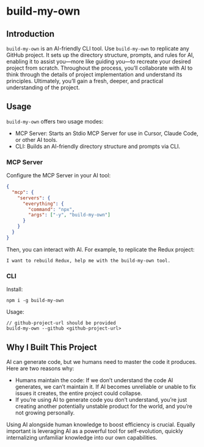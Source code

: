 # build-my-own

## Introduction

`build-my-own` is an AI-friendly CLI tool. Use `build-my-own` to replicate any GitHub project. It sets up the directory structure, prompts, and rules for AI, enabling it to assist you—more like guiding you—to recreate your desired project from scratch. Throughout the process, you’ll collaborate with AI to think through the details of project implementation and understand its principles. Ultimately, you’ll gain a fresh, deeper, and practical understanding of the project.

## Usage

`build-my-own` offers two usage modes:
- MCP Server: Starts an Stdio MCP Server for use in Cursor, Claude Code, or other AI tools.
- CLI: Builds an AI-friendly directory structure and prompts via CLI.

### MCP Server

Configure the MCP Server in your AI tool:
```json
{
  "mcp": {
    "servers": {
      "everything": {
        "command": "npx",
        "args": ["-y", "build-my-own"]
      }
    }
  }
}
```

Then, you can interact with AI. For example, to replicate the Redux project:

```plaintext
I want to rebuild Redux, help me with the build-my-own tool.
```

### CLI

Install:

```shell
npm i -g build-my-own
```

Usage:

```shell
// github-project-url should be provided
build-my-own --github <github-project-url>
```

## Why I Built This Project

AI can generate code, but we humans need to master the code it produces. Here are two reasons why:

- Humans maintain the code: If we don’t understand the code AI generates, we can’t maintain it. If AI becomes unreliable or unable to fix issues it creates, the entire project could collapse.
- If you’re using AI to generate code you don’t understand, you’re just creating another potentially unstable product for the world, and you’re not growing personally.

Using AI alongside human knowledge to boost efficiency is crucial. Equally important is leveraging AI as a powerful tool for self-evolution, quickly internalizing unfamiliar knowledge into our own capabilities.
